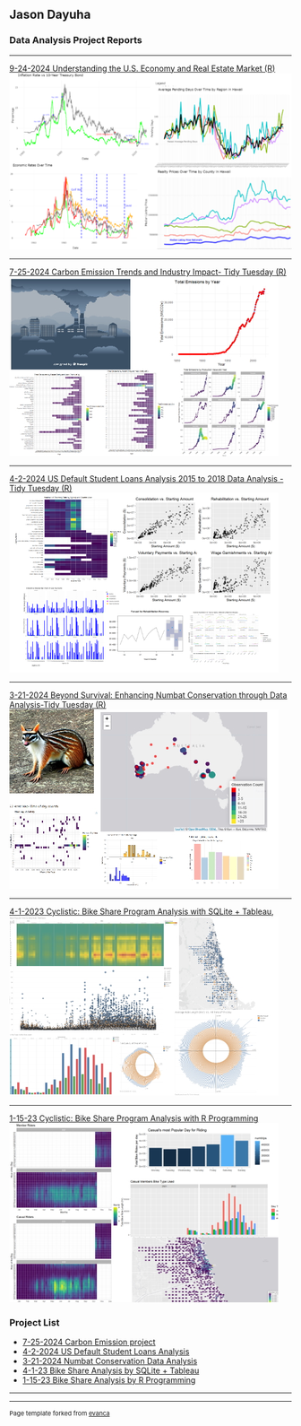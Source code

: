 ## Jason Dayuha

### Data Analysis Project Reports
---

[9-24-2024 Understanding the U.S. Economy and Real Estate Market (R)](https://JasonDayuha.github.io/U.S._Economy_and_Real_Estate_Market/Realty-and-Economics.html)
<img src="images/economy.png?raw=true"/>

---

[7-25-2024 Carbon Emission Trends and Industry Impact- Tidy Tuesday (R)](https://jasondayuha.github.io/Carbon--Major_Emissions_7-25-24-/Carbon-Emission.html)
<img src="images/carbon imge2.jpg?raw=true"/>

---
[4-2-2024 US Default Student Loans Analysis 2015 to 2018 Data Analysis - Tidy Tuesday (R)](https://jasondayuha.github.io/Student_Loan_Pay_TidyTuesday_11_26_2019/Student_loan_Analysis.html)
<img src="images/studentloansweb.png?raw=true"/>

---
[3-21-2024 Beyond Survival: Enhancing Numbat Conservation through Data Analysis-Tidy Tuesday (R)](https://jasondayuha.github.io/Numbat-Cons_TidyTuesday_2023_3_27/Numba-population.html)
<img src="images/numbat_vis.jpg?raw=true"/>

---
[4-1-2023 Cyclistic: Bike Share Program Analysis with SQLite + Tableau](https://jasondayuha.github.io/Bike_Share_Using_SQLite_Tableau/SQLite---Tableau-Bike-Share.html),  
<img src="images/sql_vis.jpg?raw=true"/>

---

[1-15-23 Cyclistic: Bike Share Program Analysis with R Programming](https://jasondayuha.github.io/Bike_Share_Using_R_Pgrm/R-Bike-Share.html)
<img src="images/Bike_ride_R_vis.jpg?raw=true"/>





### Project List

- [7-25-2024 Carbon Emission project](https://jasondayuha.github.io/Carbon--Major_Emissions_7-25-24-/Carbon-Emission.html)
- [4-2-2024 US Default Student Loans Analysis](https://jasondayuha.github.io/Student_Loan_Pay_TidyTuesday_11_26_2019/Student_loan_Analysis.html)
- [3-21-2024 Numbat Conservation Data Analysis](https://jasondayuha.github.io/Numbat-Cons_TidyTuesday_2023_3_27/Numba-population.html)
- [4-1-23 Bike Share Analysis by SQLite + Tableau](https://jasondayuha.github.io/Bike_Share_Using_SQLite_Tableau/SQLite---Tableau-Bike-Share.html)
- [1-15-23 Bike Share Analysis by R Programming](https://jasondayuha.github.io/Bike_Share_Using_R_Pgrm/R-Bike-Share.html)



---

---
<p style="font-size:11px">Page template forked from <a href="https://github.com/evanca/quick-portfolio">evanca</a></p>
<!-- Remove above link if you don't want to attibute -->
